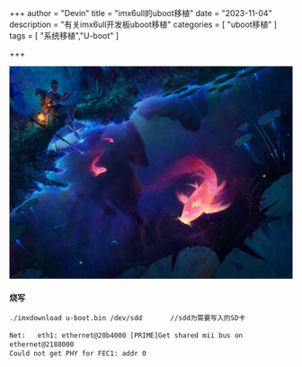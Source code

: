 +++
author = "Devin"
title = "imx6ull的uboot移植"
date = "2023-11-04"
description = "有关imx6ull开发板uboot移植"
categories = [
    "uboot移植"
]
tags = [
    "系统移植","U-boot"
]

+++

![](1.jpg)

#### 烧写

```sh
./imxdownload u-boot.bin /dev/sdd		//sdd为需要写入的SD卡
```

```
Net:   eth1: ethernet@20b4000 [PRIME]Get shared mii bus on ethernet@2188000
Could not get PHY for FEC1: addr 0
```

